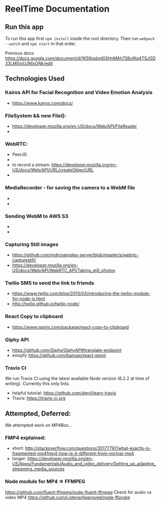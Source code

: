 # ReelTime Documentation

## Run this app

To run this app first `npm install` inside the root directory.
Then run `webpack --watch` and `npm start` in that order.

Previous docs: https://docs.google.com/document/d/1K59qsbn6l3HnMAh7S6xlKq4TSJGD33LMSjvUJNIxONk/edit

## Technologies Used

### Kairos API for Facial Recognition and Video Emotion Analysis
- https://www.kairos.com/docs/

### FileSystem && new File():
- https://developer.mozilla.org/en-US/docs/Web/API/FileReader
-

### WebRTC:
- PeerJS:
-
- to record a stream: https://developer.mozilla.org/en-US/docs/Web/API/URL/createObjectURL
-

### MediaRecorder - for saving the camera to a WebM file
-
-

### Sending WebM to AWS S3
-
-

### Capturing Still images
- https://github.com/mdn/samples-server/blob/master/s/webrtc-capturestill/
- https://developer.mozilla.org/en-US/docs/Web/API/WebRTC_API/Taking_still_photos

### Twilio SMS to send the link to friends
- https://www.twilio.com/blog/2013/03/introducing-the-twilio-module-for-node-js.html
- http://twilio.github.io/twilio-node/

### React Copy to clipboard
- https://www.npmjs.com/package/react-copy-to-clipboard

### Giphy API
- https://github.com/Giphy/GiphyAPI#translate-endpoint
- emojify https://github.com/banyan/react-emoji

### Travis CI

We run Travis CI using the latest available Node version (6.2.2 at time of writing). Currently this only lints.

- helpful tutorial: https://github.com/dwyl/learn-travis
- Travis: https://travis-ci.org

## Attempted, Deferred:

We attempted work on MP4Box...

### FMP4 explained:
- short: http://stackoverflow.com/questions/35177797/what-exactly-is-fragmented-mp4fmp4-how-is-it-different-from-normal-mp4
- longer: https://developer.mozilla.org/en-US/Apps/Fundamentals/Audio_and_video_delivery/Setting_up_adaptive_streaming_media_sources

### Node module for MP4 => FFMPEG
https://github.com/fluent-ffmpeg/node-fluent-ffmpeg
Check for audio vs video MP4
https://github.com/ListenerApproved/node-ffprobe
